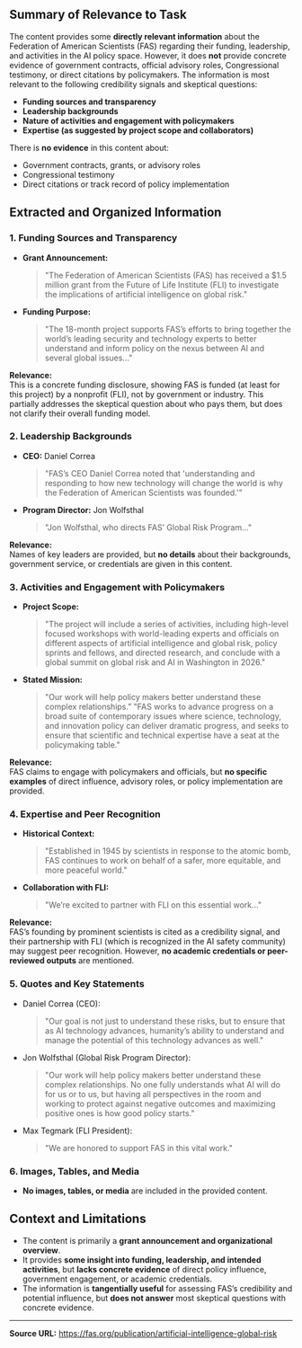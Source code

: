 ## Summary of Relevance to Task

The content provides some **directly relevant information** about the Federation of American Scientists (FAS) regarding their funding, leadership, and activities in the AI policy space. However, it does **not** provide concrete evidence of government contracts, official advisory roles, Congressional testimony, or direct citations by policymakers. The information is most relevant to the following credibility signals and skeptical questions:

- **Funding sources and transparency**
- **Leadership backgrounds**
- **Nature of activities and engagement with policymakers**
- **Expertise (as suggested by project scope and collaborators)**

There is **no evidence** in this content about:
- Government contracts, grants, or advisory roles
- Congressional testimony
- Direct citations or track record of policy implementation

## Extracted and Organized Information

### 1. Funding Sources and Transparency

- **Grant Announcement:**  
  > "The Federation of American Scientists (FAS) has received a $1.5 million grant from the Future of Life Institute (FLI) to investigate the implications of artificial intelligence on global risk."
- **Funding Purpose:**  
  > "The 18-month project supports FAS’s efforts to bring together the world’s leading security and technology experts to better understand and inform policy on the nexus between AI and several global issues..."

**Relevance:**  
This is a concrete funding disclosure, showing FAS is funded (at least for this project) by a nonprofit (FLI), not by government or industry. This partially addresses the skeptical question about who pays them, but does not clarify their overall funding model.

### 2. Leadership Backgrounds

- **CEO:** Daniel Correa  
  > "FAS’s CEO Daniel Correa noted that 'understanding and responding to how new technology will change the world is why the Federation of American Scientists was founded.'"
- **Program Director:** Jon Wolfsthal  
  > "Jon Wolfsthal, who directs FAS’ Global Risk Program..."

**Relevance:**  
Names of key leaders are provided, but **no details** about their backgrounds, government service, or credentials are given in this content.

### 3. Activities and Engagement with Policymakers

- **Project Scope:**  
  > "The project will include a series of activities, including high-level focused workshops with world-leading experts and officials on different aspects of artificial intelligence and global risk, policy sprints and fellows, and directed research, and conclude with a global summit on global risk and AI in Washington in 2026."
- **Stated Mission:**  
  > "Our work will help policy makers better understand these complex relationships."
  > "FAS works to advance progress on a broad suite of contemporary issues where science, technology, and innovation policy can deliver dramatic progress, and seeks to ensure that scientific and technical expertise have a seat at the policymaking table."

**Relevance:**  
FAS claims to engage with policymakers and officials, but **no specific examples** of direct influence, advisory roles, or policy implementation are provided.

### 4. Expertise and Peer Recognition

- **Historical Context:**  
  > "Established in 1945 by scientists in response to the atomic bomb, FAS continues to work on behalf of a safer, more equitable, and more peaceful world."
- **Collaboration with FLI:**  
  > "We’re excited to partner with FLI on this essential work..."

**Relevance:**  
FAS’s founding by prominent scientists is cited as a credibility signal, and their partnership with FLI (which is recognized in the AI safety community) may suggest peer recognition. However, **no academic credentials or peer-reviewed outputs** are mentioned.

### 5. Quotes and Key Statements

- Daniel Correa (CEO):  
  > "Our goal is not just to understand these risks, but to ensure that as AI technology advances, humanity’s ability to understand and manage the potential of this technology advances as well."
- Jon Wolfsthal (Global Risk Program Director):  
  > "Our work will help policy makers better understand these complex relationships. No one fully understands what AI will do for us or to us, but having all perspectives in the room and working to protect against negative outcomes and maximizing positive ones is how good policy starts."
- Max Tegmark (FLI President):  
  > "We are honored to support FAS in this vital work."

### 6. Images, Tables, and Media

- **No images, tables, or media** are included in the provided content.

## Context and Limitations

- The content is primarily a **grant announcement and organizational overview**.
- It provides **some insight into funding, leadership, and intended activities**, but **lacks concrete evidence** of direct policy influence, government engagement, or academic credentials.
- The information is **tangentially useful** for assessing FAS’s credibility and potential influence, but **does not answer** most skeptical questions with concrete evidence.

---

**Source URL:** https://fas.org/publication/artificial-intelligence-global-risk